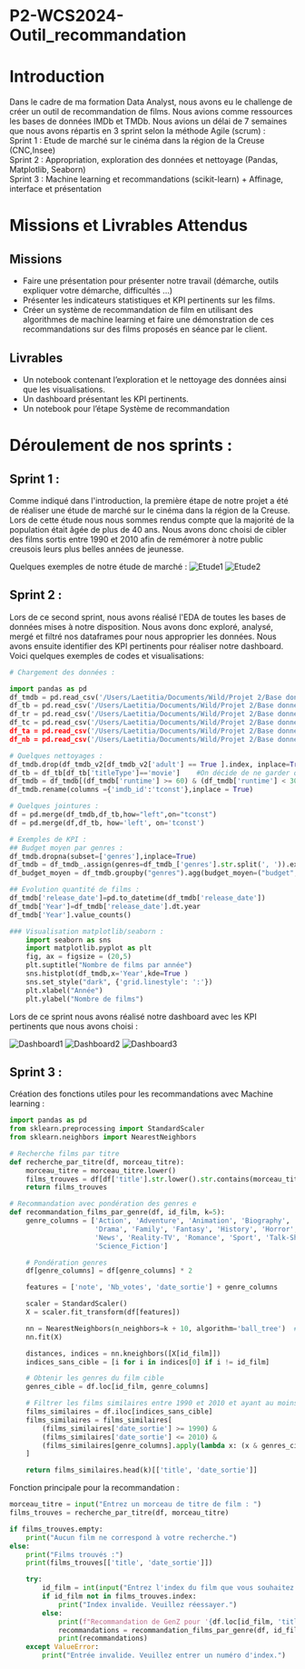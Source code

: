 # P2-WCS2024-Outil_recommandation


# Introduction
Dans le cadre de ma formation Data Analyst, nous avons eu le challenge de créer un outil de recommandation de films. Nous avions comme ressources les bases de données IMDb et TMDb.
Nous avions un délai de 7 semaines que nous avons répartis en 3 sprint selon la méthode Agile (scrum) :  
        Sprint 1 : Etude de marché sur le cinéma dans la région de la Creuse (CNC,Insee)  
        Sprint 2 : Appropriation, exploration des données et nettoyage (Pandas, Matplotlib, Seaborn)  
        Sprint 3 : Machine learning et recommandations (scikit-learn) + Affinage, interface et présentation  

# Missions et Livrables Attendus
## Missions
- Faire une présentation pour présenter notre travail (démarche, outils expliquer votre démarche, difficultés ...)
- Présenter les indicateurs statistiques et KPI pertinents sur les films.
- Créer un système de recommandation de film en utilisant des algorithmes de machine learning et faire une démonstration de ces recommandations sur des films proposés en séance par le client.
## Livrables
- Un notebook contenant l’exploration et le nettoyage des données ainsi que les visualisations.
- Un dashboard présentant les KPI pertinents.
- Un notebook pour l’étape Système de recommandation

# Déroulement de nos sprints :
## Sprint 1 : 
Comme indiqué dans l'introduction, la première étape de notre projet a été de réaliser une étude de marché sur le cinéma dans la région de la Creuse. Lors de cette étude nous nous sommes rendus compte que la majorité de la population était âgée de plus de 40 ans. Nous avons donc choisi de cibler des films sortis entre 1990 et 2010 afin de remémorer à notre public creusois leurs plus belles années de jeunesse.   

Quelques exemples de notre étude de marché : 
![Etude1](/Etude_marche1.png)
![Etude2](/Etude_marche2.png)



## Sprint 2 : 
Lors de ce second sprint, nous avons réalisé l'EDA de toutes les bases de données mises à notre disposition. Nous avons donc exploré, analysé, mergé et filtré nos dataframes pour nous approprier les données.
Nous avons ensuite identifier des KPI pertinents pour réaliser notre dashboard.
Voici quelques exemples de codes et visualisations: 

```python
# Chargement des données :

import pandas as pd
df_tmdb = pd.read_csv('/Users/Laetitia/Documents/Wild/Projet 2/Base donnée/tmdb_full.csv')
df_tb = pd.read_csv('/Users/Laetitia/Documents/Wild/Projet 2/Base donnée/title.basics.tsv',sep='\t')
df_tr = pd.read_csv('/Users/Laetitia/Documents/Wild/Projet 2/Base donnée/title.ratings.tsv', sep='\t')
df_tc = pd.read_csv('/Users/Laetitia/Documents/Wild/Projet 2/Base donnée/title.crew.tsv, sep='\t')
df_ta = pd.read_csv('/Users/Laetitia/Documents/Wild/Projet 2/Base donnée/title.akas.tsv, sep='\t')
df_nb = pd.read_csv('/Users/Laetitia/Documents/Wild/Projet 2/Base donnée/name.basics.csv')

# Quelques nettoyages :
df_tmdb.drop(df_tmdb_v2[df_tmdb_v2['adult'] == True ].index, inplace=True) #Suppression des films pour adultes
df_tb = df_tb[df_tb['titleType']=='movie']    #On décide de ne garder que les types films (on supprime les séries, les clips, etc)
df_tmdb = df_tmdb[(df_tmdb['runtime'] >= 60) & (df_tmdb['runtime'] < 300)]
df_tmdb.rename(columns ={'imdb_id':'tconst'},inplace = True)

# Quelques jointures :
df = pd.merge(df_tmdb,df_tb,how="left",on="tconst")
df = pd.merge(df,df_tb, how='left', on='tconst')

# Exemples de KPI :
## Budget moyen par genres :
df_tmdb.dropna(subset=['genres'],inplace=True)
df_tmdb = df_tmdb_.assign(genres=df_tmdb_['genres'].str.split(', ')).explode('genres')
df_budget_moyen = df_tmdb.groupby("genres").agg(budget_moyen=("budget","mean"))

## Evolution quantité de films :
df_tmdb['release_date']=pd.to_datetime(df_tmdb['release_date'])
df_tmdb['Year']=df_tmdb['release_date'].dt.year
df_tmdb['Year'].value_counts()

### Visualisation matplotlib/seaborn : 
    import seaborn as sns
    import matplotlib.pyplot as plt
    fig, ax = figsize = (20,5)
    plt.suptitle("Nombre de films par année")
    sns.histplot(df_tmdb,x='Year',kde=True )
    sns.set_style("dark", {'grid.linestyle': ':'})
    plt.xlabel("Année")
    plt.ylabel("Nombre de films")

```
Lors de ce sprint nous avons réalisé notre dashboard avec les KPI pertinents que nous avons choisi : 

![Dashboard1](/Dashboard1.png)
![Dashboard2](/Dashboard2.png)
![Dashboard3](/Dashboard3.png)


## Sprint 3 : 

Création des fonctions utiles pour les recommandations avec Machine learning : 
```python
import pandas as pd
from sklearn.preprocessing import StandardScaler
from sklearn.neighbors import NearestNeighbors

# Recherche films par titre
def recherche_par_titre(df, morceau_titre):
    morceau_titre = morceau_titre.lower()  
    films_trouves = df[df['title'].str.lower().str.contains(morceau_titre, na=False)]
    return films_trouves

# Recommandation avec pondération des genres e
def recommandation_films_par_genre(df, id_film, k=5):
    genre_columns = ['Action', 'Adventure', 'Animation', 'Biography', 'Comedy', 'Crime', 'Documentary', 
                     'Drama', 'Family', 'Fantasy', 'History', 'Horror', 'Music', 'Musical', 'Mystery', 
                     'News', 'Reality-TV', 'Romance', 'Sport', 'Talk-Show', 'Thriller', 'War', 'Western', 
                     'Science_Fiction']

    # Pondération genres
    df[genre_columns] = df[genre_columns] * 2

    features = ['note', 'Nb_votes', 'date_sortie'] + genre_columns

    scaler = StandardScaler()
    X = scaler.fit_transform(df[features])

    nn = NearestNeighbors(n_neighbors=k + 10, algorithm='ball_tree')  # Trouver plus de voisins pour appliquer le filtrage
    nn.fit(X)

    distances, indices = nn.kneighbors([X[id_film]])
    indices_sans_cible = [i for i in indices[0] if i != id_film]

    # Obtenir les genres du film cible
    genres_cible = df.loc[id_film, genre_columns]

    # Filtrer les films similaires entre 1990 et 2010 et ayant au moins un genre commun
    films_similaires = df.iloc[indices_sans_cible]
    films_similaires = films_similaires[
        (films_similaires['date_sortie'] >= 1990) &
        (films_similaires['date_sortie'] <= 2010) &
        (films_similaires[genre_columns].apply(lambda x: (x & genres_cible).any(), axis=1))
    ]

    return films_similaires.head(k)[['title', 'date_sortie']]
```

Fonction principale pour la recommandation : 
```python
morceau_titre = input("Entrez un morceau de titre de film : ")
films_trouves = recherche_par_titre(df, morceau_titre)

if films_trouves.empty:
    print("Aucun film ne correspond à votre recherche.")
else:
    print("Films trouvés :")
    print(films_trouves[['title', 'date_sortie']])

    try:
        id_film = int(input("Entrez l'index du film que vous souhaitez choisir : "))
        if id_film not in films_trouves.index:
            print("Index invalide. Veuillez réessayer.")
        else:
            print(f"Recommandation de GenZ pour '{df.loc[id_film, 'title']}' :")
            recommandations = recommandation_films_par_genre(df, id_film)
            print(recommandations)
    except ValueError:
        print("Entrée invalide. Veuillez entrer un numéro d'index.")
```


